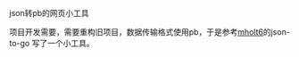
json转pb的网页小工具

项目开发需要，需要重构旧项目，数据传输格式使用pb，于是参考<a href="https://twitter.com/mholt6" rel="nofollow">mholt6</a>的json-to-go
写了一个小工具。
